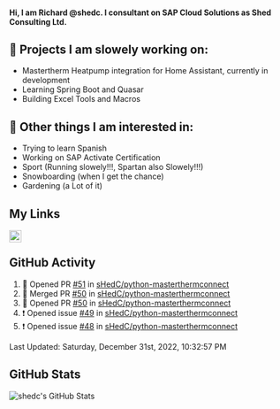 #### Hi, I am Richard @shedc. I consultant on SAP Cloud Solutions as Shed Consulting Ltd.

## 👋 Projects I am slowely working on:
- Mastertherm Heatpump integration for Home Assistant, currently in development
- Learning Spring Boot and Quasar
- Building Excel Tools and Macros

## 👀 Other things I am interested in:
- Trying to learn Spanish
- Working on SAP Activate Certification
- Sport (Running slowely!!!, Spartan also Slowely!!!)
- Snowboarding (when I get the chance)
- Gardening (a Lot of it)

## My Links
[<img align="left" alt="shedc | LinkedIn" width="22px" src="https://cdn.jsdelivr.net/npm/simple-icons@v3/icons/linkedin.svg" />][linkedin]

<br/>

## GitHub Activity
<!--RECENT_ACTIVITY:start-->
1. 💪 Opened PR [#51](https://github.com/sHedC/python-masterthermconnect/pull/51) in [sHedC/python-masterthermconnect](https://github.com/sHedC/python-masterthermconnect)
2. 🎉 Merged PR [#50](https://github.com/sHedC/python-masterthermconnect/pull/50) in [sHedC/python-masterthermconnect](https://github.com/sHedC/python-masterthermconnect)
3. 💪 Opened PR [#50](https://github.com/sHedC/python-masterthermconnect/pull/50) in [sHedC/python-masterthermconnect](https://github.com/sHedC/python-masterthermconnect)
4. ❗️ Opened issue [#49](https://github.com/sHedC/python-masterthermconnect/issues/49) in [sHedC/python-masterthermconnect](https://github.com/sHedC/python-masterthermconnect)
5. ❗️ Opened issue [#48](https://github.com/sHedC/python-masterthermconnect/issues/48) in [sHedC/python-masterthermconnect](https://github.com/sHedC/python-masterthermconnect)
<!--RECENT_ACTIVITY:end-->
<!--RECENT_ACTIVITY:last_update-->
Last Updated: Saturday, December 31st, 2022, 10:32:57 PM
<!--RECENT_ACTIVITY:last_update_end-->

## GitHub Stats
<img align="left" alt="shedc's GitHub Stats" src="https://github-readme-stats.vercel.app/api?username=shedc&show_icons=true&hide_title=true" />

[linkedin]: https://www.linkedin.com/in/richard-holmes-3314251/
